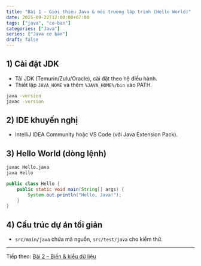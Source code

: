 ```yaml
---
title: "Bài 1 - Giới thiệu Java & môi trường lập trình (Hello World)"
date: 2025-09-22T12:00:00+07:00
tags: ["java", "co-ban"]
categories: ["Java"]
series: ["Java cơ bản"]
draft: false
---
```


## 1) Cài đặt JDK
- Tải JDK (Temurin/Zulu/Oracle), cài đặt theo hệ điều hành.
- Thiết lập `JAVA_HOME` và thêm `%JAVA_HOME%/bin` vào PATH.
```bash
java -version
javac -version
```

## 2) IDE khuyến nghị
- IntelliJ IDEA Community hoặc VS Code (với Java Extension Pack).

## 3) Hello World (dòng lệnh)
```bash
javac Hello.java
java Hello
```

```java
public class Hello {
    public static void main(String[] args) {
        System.out.println("Hello, Java!");
    }
}
```

## 4) Cấu trúc dự án tối giản
- `src/main/java` chứa mã nguồn, `src/test/java` cho kiểm thử.

---

Tiếp theo: [Bài 2 – Biến & kiểu dữ liệu](/p/java-co-ban/)

